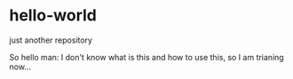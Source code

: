 # hello-world
just another repository

So hello man:
  I don't know what is this and how to use this, so I am trianing now...
